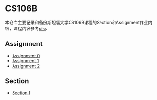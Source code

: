 # CS106B
本仓库主要记录和备份斯坦福大学CS106B课程的Section和Assignment作业内容，课程内容参考[site](https://web.stanford.edu/class/archive/cs/cs106b/cs106b.1214/).

## Assignment
- [Assignment 0](./Assignment_0)
- [Assignment 1](./Assignment_1)
- [Assignment 2](./Assignment_2)

## Section
- [Section 1](./Section_1)

